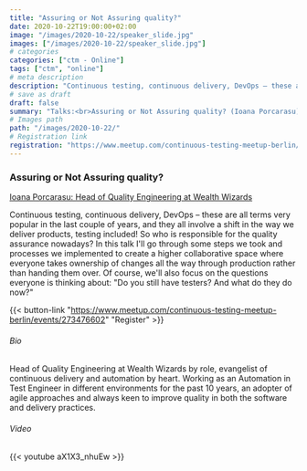 ```yaml
---
title: "Assuring or Not Assuring quality?"
date: 2020-10-22T19:00:00+02:00
image: "/images/2020-10-22/speaker_slide.jpg"
images: ["/images/2020-10-22/speaker_slide.jpg"]
# categories
categories: ["ctm - Online"]
tags: ["ctm", "online"]
# meta description
description: "Continuous testing, continuous delivery, DevOps – these are all terms very popular in the last couple of years, and they all involve a shift in the way we deliver products, testing included! So who is responsible for the quality assurance nowadays?"
# save as draft
draft: false
summary: "Talks:<br>Assuring or Not Assuring quality? (Ioana Porcarasu)"
# Images path
path: "/images/2020-10-22/"
# Registration link
registration: "https://www.meetup.com/continuous-testing-meetup-berlin/events/273476602"
---
```


### Assuring or Not Assuring quality?
[Ioana Porcarasu: Head of Quality Engineering at Wealth Wizards](https://www.linkedin.com/in/ioanafinaru/)

Continuous testing, continuous delivery, DevOps – these are all terms very popular in the last couple of years, and they all involve a shift in the way we deliver products, testing included! So who is responsible for the quality assurance nowadays?
In this talk I'll go through some steps we took and processes we implemented to create a higher collaborative space where everyone takes ownership of changes all the way through production rather than handing them over.
Of course, we'll also focus on the questions everyone is thinking about: "Do you still have testers? And what do they do now?"


{{< button-link "https://www.meetup.com/continuous-testing-meetup-berlin/events/273476602" "Register" >}}

###### Bio
Head of Quality Engineering at Wealth Wizards by role, evangelist of continuous delivery and automation by heart. Working as an Automation in Test Engineer in different environments for the past 10 years, an adopter of agile approaches and always keen to improve quality in both the software and delivery practices.

###### Video
{{< youtube aX1X3_nhuEw >}}